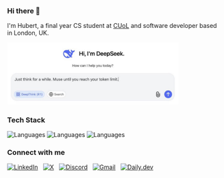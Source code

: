 ### Hi there 👋

I'm Hubert, a final year CS student at [CUoL](https://www.city.ac.uk/) and software developer based in London, UK.
<!--
- 💻 Building full-stack applications with Spring Boot and PostgreSQL
- 📦 Developing an extension of the JJWT library to streamline API authentications
- 🤖 Exploring AI/ML with Python and its applications in the financial sector
-->
<!-- ## 💻 Tech Stack -->
<!-- https://github.com/inttter/md-badges -->
<!-- https://github.com/tandpfun/skill-icons -->
<!-- FORK: https://github.com/LelouchFR/skill-icons -->
<!-- https://github.com/Trixzyy/skill-icons-builder -->

<a href="https://github.com/hstoklosa">
    <img max-height="400" width="400" src="./assets/prog_humour.jpeg">
</a>

### Tech Stack

<!--#### Languages-->

<img src="https://go-skill-icons.vercel.app/api/icons?i=go,js,ts,java,python,haskell&titles=true" alt="Languages" height="30" />

<!--#### Frameworks-->

<img src="https://go-skill-icons.vercel.app/api/icons?i=react,angular,svelte,redux,nodejs,express,spring,vitest,tailwind&titles=true" alt="Languages" height="30" />

<!--#### Tools-->

<img src="https://go-skill-icons.vercel.app/api/icons?i=git,aws,gcp,docker,postman,insomnia,vite,socketio&titles=true" alt="Languages" height="30" />

### Connect with me

[<img src="https://go-skill-icons.vercel.app/api/icons?i=linkedin&titles=true" height="30" alt="LinkedIn">](https://www.linkedin.com/in/hubertstoklosa/)&nbsp;&nbsp;
[<img src="https://go-skill-icons.vercel.app/api/icons?i=x&titles=true" height="30" alt="X">](https://x.com/hyprxotic/)&nbsp;&nbsp;
[<img src="https://go-skill-icons.vercel.app/api/icons?i=discord&titles=true" height="30" alt="Discord">](https://discord.com/users/527963473184030720)&nbsp;&nbsp;
[<img src="https://go-skill-icons.vercel.app/api/icons?i=gmail&titles=true" height="30" alt="Gmail">](mailto:hubert.stoklosa23@gmail.com)&nbsp;&nbsp;
[<img src="https://go-skill-icons.vercel.app/api/icons?i=dailydev&titles=true" height="30" alt="Daily.dev">](https://app.daily.dev/exotic)

<!-- Check out my <a href="https://www.hstoklosa.dev/">portfolio</a> website! -->

<!-- [![Frontend Frameworks](https://go-skill-icons.vercel.app/api/icons?i=linkedin&titles=true)](https://www.linkedin.com/in/hubertstoklosa/)&nbsp;&nbsp;
[![Frontend Frameworks](https://go-skill-icons.vercel.app/api/icons?i=x&titles=true)](https://x.com/hyprxotic/)&nbsp;&nbsp;
[![Frontend Frameworks](https://go-skill-icons.vercel.app/api/icons?i=discord&titles=true)](https://discord.com/users/527963473184030720)&nbsp;&nbsp;
[![Frontend Frameworks](https://go-skill-icons.vercel.app/api/icons?i=dailydev&titles=true)](https://app.daily.dev/exotic)&nbsp;&nbsp;
[![Frontend Frameworks](https://go-skill-icons.vercel.app/api/icons?i=leetcode&titles=true)](https://leetcode.com/u/hstoklosa/) -->

<!-- <a href="https://www.linkedin.com/in/hubertstoklosa/" target="_blank" style="text-decoration: none;">
    <img src="https://go-skill-icons.vercel.app/api/icons?i=linkedin&titles=true" alt="LinkedIn" height="40" />
</a>&nbsp;
<a href="https://x.com/hyprxotic/" target="_blank" style="text-decoration: none;">
    <img src="https://go-skill-icons.vercel.app/api/icons?i=x&titles=true" alt="X" height="40" />
</a>&nbsp;
<a href="https://discord.com/users/527963473184030720" target="_blank" style="text-decoration: none;">
    <img src="https://go-skill-icons.vercel.app/api/icons?i=discord&titles=true" alt="Discord" height="40" />
</a>&nbsp;
<a href="https://app.daily.dev/exotic" target="_blank" style="text-decoration: none;">
    <img src="https://go-skill-icons.vercel.app/api/icons?i=dailydev&titles=true" alt="Daily.dev" height="40" />
</a>&nbsp;
<a href="https://leetcode.com/u/hstoklosa/" target="_blank" style="text-decoration: none;">
    <img src="https://go-skill-icons.vercel.app/api/icons?i=leetcode&titles=true" alt="LeetCode" height="40" />
</a> -->
